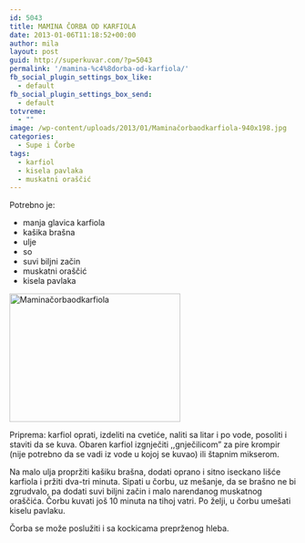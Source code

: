 ```yaml
---
id: 5043
title: MAMINA ČORBA OD KARFIOLA
date: 2013-01-06T11:18:52+00:00
author: mila
layout: post
guid: http://superkuvar.com/?p=5043
permalink: '/mamina-%c4%8dorba-od-karfiola/'
fb_social_plugin_settings_box_like:
  - default
fb_social_plugin_settings_box_send:
  - default
totvreme:
  - ""
image: /wp-content/uploads/2013/01/Maminačorbaodkarfiola-940x198.jpg
categories:
  - Supe i Čorbe
tags:
  - karfiol
  - kisela pavlaka
  - muskatni oraščić
---
```

Potrebno je:

  * manja glavica karfiola
  * kašika brašna
  * ulje
  * so
  * suvi biljni začin
  * muskatni oraščić
  * kisela pavlaka

<img class="alignnone size-medium wp-image-5044" src="//superkuvar.com/wp-content/uploads/2013/01/Maminačorbaodkarfiola-300x225.jpg" alt="Maminačorbaodkarfiola" width="300" height="225" /> 

Priprema: karfiol oprati, izdeliti na cvetiće, naliti sa litar i po vode, posoliti i staviti da se kuva. Obaren karfiol izgnječiti ,,gnječilicom&#8221; za pire krompir (nije potrebno da se vadi iz vode u kojoj se kuvao) ili štapnim mikserom.

Na malo ulja propržiti kašiku brašna, dodati oprano i sitno iseckano lišće karfiola i pržiti dva-tri minuta. Sipati u čorbu, uz mešanje, da se brašno ne bi zgrudvalo, pa dodati suvi biljni začin i malo narendanog muskatnog oraščića. Čorbu kuvati još 10 minuta na tihoj vatri. Po želji, u čorbu umešati kiselu pavlaku.

Čorba se može poslužiti i sa kockicama preprženog hleba.
